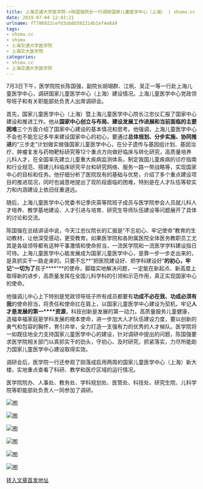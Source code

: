 ```yaml
---
title: 上海交通大学医学院->陈国强院长一行调研国家儿童医学中心（上海） | shsmu.cc
date: 2019-07-04 12:43:21
urlname: ff786922cefd3ab8b592214b1ef4e8a9
tags: 
- shsmu.cc
- shsmu
- 上海交通大学医学院
- 上海交大医学院
categories:
- shsmu.cc
- 上海交通大学医学院
---
```



7月3日下午，医学院院长陈国强，副院长胡翊群、江帆、吴正一等一行赴上海儿童医学中心，调研国家儿童医学中心（上海）建设情况。上海儿童医学中心党政领导班子和有关职能部处负责人出席调研会。

首先，国家儿童医学中心（上海）暨上海儿童医学中心院长江忠仪汇报了国家中心建设和推进工作。他从**国家中心创立与布局、建设发展工作进展和当前面临的主要困难**三个方面介绍了国家中心建设的基本情况和思考。他强调，上海儿童医学中心不会也不能忘记多年来建设国家中心的初心，要通过**总体规划、分步实施、协同推进**的“三步走”计划做实做强国家儿童医学中心，在分子遗传与基因组计划、基因治疗、肿瘤复发与药物靶标研究等12个重点方向做好临床与转化研究，高质量培养儿科人才，在全国率先建立儿童重大疾病监测体系，制定我国儿童疾病的诊疗指南和行业规范、搭建儿科临床研究平台和研究网络、服务一路一带战略等，实现国家中心的目标和任务。他仔细分析了医院现有的基础与优势，介绍了多个重点建设项目的推进现况，同时也诚恳地提出了现阶段面临的困难，特别是在人才队伍等软实力和内涵建设上依旧任重道远。

随后，上海儿童医学中心党委书记季庆英等院班子成员与医学院参会人员就儿科人才培养、教学基地建设、人才引进与培育、研究生导师队伍建设等问题展开了具体的讨论和交流。

陈国强在总结讲话中说，今天江忠仪院长的汇报是“不忘初心、牢记使命”教育的生动教材，让他深受感动，更受教育。如果医学院和各附属医院全体医务教职员工尤其是各级领导都有这种干事激情和使命担当，一流医学院和一流医学学科建设指日可待。上海儿童医学中心能发展成为国家儿童医学中心，是靠一步一步走出来的，是真抓实干一路走来的。只要不忘**“把医院建设好、把学科建设好”**的初心，牢记**“****一切为了****孩子****”**的使命，脚踏实地解决问题，一定能在新起点、新高度上取得新的进步，高质量发挥在全国儿科学科的引领和示范作用，真正实现国家中心的使命。

他强调儿中心上下特别是党政领导班子所有成员都要有**功成不必在我、功成必须有我**的使命担当，将责任和使命扛在肩上，以国家儿童医学中心建设为契机，牢记**人才是发展的第一****资源**，科技创新是发展的第一动力，高质量服务儿童健康，造福幸福家庭是学科发展的根本使命，进一步加大人才队伍建设力度，要以创新的勇气和包容的胸怀，育引并举，全力打造一支强有力的优秀的人才梯队。医学院将一如既往地全力支持国家儿童医学中心的建设，针对调研中提出的问题，陈国强要求医学院相关部门以真抓实干的劲头，守初心、及时研究，抓紧落实，力尽所能助力国家儿童医学中心建设取得实效。

调研会后，医学院一行还参观了刚落成启用两周的国家儿童医学中心（上海）新大楼，实地重点查看了科研、教学和医疗区域的运行情况。

医学院院办、人事处、教务处、学科规划处、医管处、科技处、研究生院、儿科学院等职能部处负责人一同参加了调研。



![图](https://www.shsmu.edu.cn/__local/D/98/C0/3B936AF96A38E09F625F6511E94_2E3EDBD2_11F80.jpg)

![图](https://www.shsmu.edu.cn/__local/5/8A/F7/DDCEDE1116804DE48EDA511A8ED_B4DA79F2_1443A.jpg)

![图](https://www.shsmu.edu.cn/__local/D/86/D5/9961025B40E6D9369BCFDA0083A_18EEAD7F_13E3D.jpg)

![图](https://www.shsmu.edu.cn/__local/C/0A/30/934D7CDCFF64C1B232025F045EE_82D97C0A_12813.jpg)

![图](https://www.shsmu.edu.cn/__local/4/42/AF/7D323E95081CD91C4A6C936BB9A_46AE290D_12602.jpg)

![图](https://www.shsmu.edu.cn/__local/8/C7/0E/28DE23ED33545032824C7F38816_A761D136_1775F.jpg)

[转入文章首发地址](https://www.shsmu.edu.cn/news/info/1002/16798.htm)